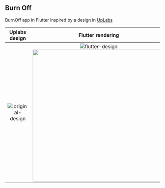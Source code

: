 ## Burn Off
 
BurnOff app in Flutter inspired by a design in [UpLabs](https://www.uplabs.com/posts/burn-off-calories-mobile-app-concept)

Uplabs design        |  Flutter rendering
:-------------------------:|:-------------------------:
![original-design](./screenshots/uplabs.png) | ![flutter-design](./screenshots/flutter_app.jpg) <img src="/screenshots/flutter_app2.jpg" width="430">
